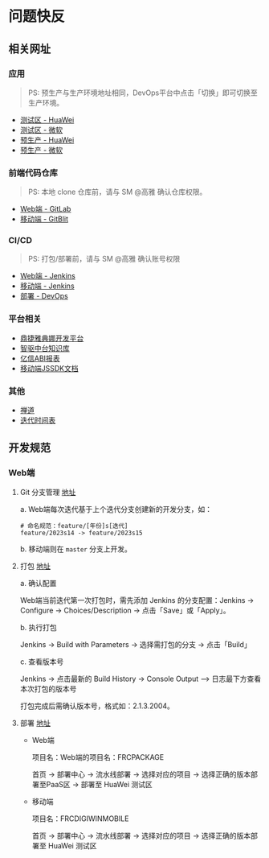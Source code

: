# 问题快反

## 相关网址

### 应用

> PS: 预生产与生产环境地址相同，DevOps平台中点击「切换」即可切换至生产环境。

- [测试区 - HuaWei](https://athena-test.digiwincloud.com.cn/)
- [测试区 - 微软](https://athena-test.digiwincloud.com/)
- [预生产 - HuaWei](https://athena.digiwincloud.com.cn/)
- [预生产 - 微软](https://athena.digiwincloud.com/)

### 前端代码仓库

> PS: 本地 clone 仓库前，请与 SM @高雅 确认仓库权限。

- [Web端 - GitLab](http://47.102.222.172:22691/app/FRC)
- [移动端 - GitBlit](http://172.16.2.111:8089/summary/FRC%2Ffrcdigiwinmobile.git)

### CI/CD

> PS: 打包/部署前，请与 SM @高雅 确认账号权限

- [Web端 - Jenkins](https://athena-devops-jenkins.digiwincloud.com.cn/job/MUI/job/frc/)
- [移动端 - Jenkins](http://172.16.2.116:22690/job/frcdigiwinmobile/)
- [部署 - DevOps](https://ops.digiwincloud.com.cn/login)

### 平台相关

- [鼎捷雅典娜开发平台](https://athena-dev-platform-test.digiwincloud.com.cn/)
- [智驱中台知识库](http://172.16.2.230/athena-doc-center/)
- [亿信ABI报表](https://digiwinabi-test.apps.digiwincloud.com.cn/abi/eacl/login.do#navigator:/eanalysemgr/analysedefaultpage.do?eana_isSys=false&rshid=eanalysemgr-analysedefaultpage)
- [移动端JSSDK文档](https://mobile-digiwin.yuque.com/cog7oa/gbmk5r/cs9bql#ALEr8)

### 其他

- [禅道](https://essc-devops-zentao.digiwincloud.com.cn/my/)
- [迭代时间表](https://docs.qq.com/sheet/DVGpxUGx3UXZNS0NX?u=446de12152de430ca724aa2a897c7b8c&tab=BB08J3)

## 开发规范

### Web端

1. Git 分支管理 [地址](#前端代码仓库)

   a. Web端每次迭代基于上个迭代分支创建新的开发分支，如：

   ```
   # 命名规范：feature/[年份]s[迭代]
   feature/2023s14 -> feature/2023s15
   ```

   b. 移动端则在 `master` 分支上开发。

2. 打包 [地址](#ci-cd)

   a. 确认配置

   Web端当前迭代第一次打包时，需先添加 Jenkins 的分支配置：Jenkins -> Configure -> Choices/Description -> 点击「Save」或「Apply」。

   b. 执行打包

   Jenkins -> Build with Parameters -> 选择需打包的分支 -> 点击「Build」

   c. 查看版本号

   Jenkins -> 点击最新的 Build History -> Console Output —> 日志最下方查看本次打包的版本号

   打包完成后需确认版本号，格式如：2.1.3.2004。

3. 部署 [地址](https://ops.digiwincloud.com.cn/login)

   - Web端

     项目名：Web端的项目名：FRCPACKAGE

     首页 -> 部署中心 -> 流水线部署 -> 选择对应的项目 -> 选择正确的版本部署至PaaS区 -> 部署至 HuaWei 测试区

   - 移动端

     项目名：FRCDIGIWINMOBILE

     首页 -> 部署中心 -> 流水线部署 -> 选择对应的项目 -> 选择正确的版本部署至 HuaWei 测试区
